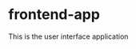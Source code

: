 # frontend-app
This is the user interface application

<html>
    <title>
    </title>
    <body>
    </body>
</html>
